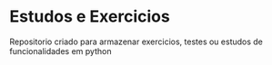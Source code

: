 # Estudos e Exercicios 

Repositorio criado para armazenar exercicios, testes ou estudos de funcionalidades em python

